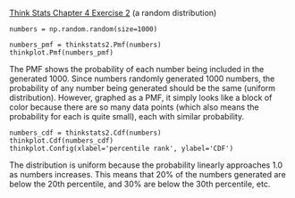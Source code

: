 [Think Stats Chapter 4 Exercise 2](http://greenteapress.com/thinkstats2/html/thinkstats2005.html#toc41) (a random distribution)

    numbers = np.random.random(size=1000)

    numbers_pmf = thinkstats2.Pmf(numbers)
    thinkplot.Pmf(numbers_pmf)

The PMF shows the probability of each number being included in the generated 1000. Since numbers randomly generated 1000 numbers, the probability of any number being generated should be the same (uniform distribution). However, graphed as a PMF, it simply looks like a block of color because there are so many data points (which also means the probability for each is quite small), each with similar probability.

    numbers_cdf = thinkstats2.Cdf(numbers)
    thinkplot.Cdf(numbers_cdf)
    thinkplot.Config(xlabel='percentile rank', ylabel='CDF')

The distribution is uniform because the probability linearly approaches 1.0 as numbers increases. This means that 20% of the numbers generated are below the 20th percentile, and 30% are below the 30th percentile, etc.